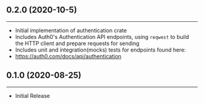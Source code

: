 ## 0.2.0 (2020-10-5)
___

 - Initial implementation of authentication crate
 - Includes Auth0's Authentication API endpoints, using `reqwest` to build the HTTP client and prepare requests for sending
 - Includes unit and integration(mocks) tests for endpoints found here:
  - https://auth0.com/docs/api/authentication

## 0.1.0 (2020-08-25)
___

  - Initial Release
